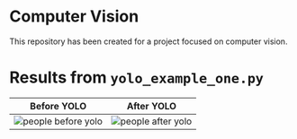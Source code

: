 # Computer Vision 

This repository has been created for a project focused on computer vision.

# Results from `yolo_example_one.py`

| Before YOLO                           | After YOLO                           |
|---------------------------------------|-------------------------------------|
| ![people before yolo](https://github.com/user-attachments/assets/8ce41def-37d2-4715-9357-3e74a8cf6219)  |![people after yolo](https://github.com/user-attachments/assets/5f7dba66-39bc-4d8f-9e2e-ef87cd75696b) |
